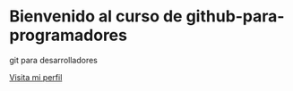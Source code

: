 # Bienvenido al curso de github-para-programadores

git para desarrolladores 

[Visita mi perfil](http://google.com/carlosdelacruz)
